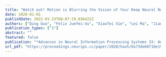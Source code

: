 ```yaml
---
title: "Watch out! Motion is Blurring the Vision of Your Deep Neural Networks (Advances in Neural Information Processing Systems 33: Annual Conference on Neural Information Processing Systems 2020, 2020)"
date: 2020-01-01
publishDate: 2022-03-23T08:07:19.036422Z
authors: ["Qing Guo", "Felix Juefei-Xu", "Xiaofei Xie", "Lei Ma", "Jian Wang", "Bing Yu", "Wei Feng", "Yang Liu"]
publication_types: ["1"]
abstract: ""
featured: false
publication: "*Advances in Neural Information Processing Systems 33: Annual Conference on Neural Information Processing Systems 2020, NeurIPS 2020, December 6-12, 2020, virtual*"
url_pdf: "https://proceedings.neurips.cc/paper/2020/hash/0a73de68f10e15626eb98701ecf03adb-Abstract.html"
---
```


